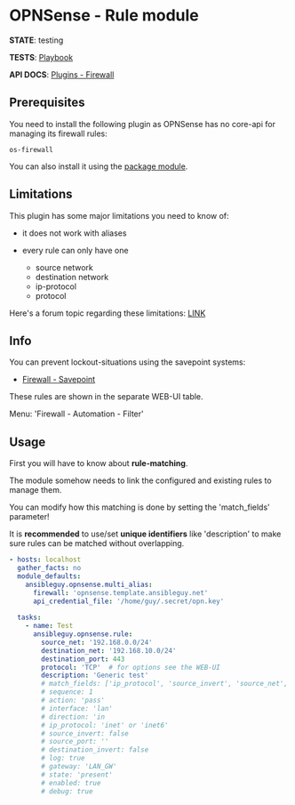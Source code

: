 # OPNSense - Rule module

**STATE**: testing

**TESTS**: [Playbook](https://github.com/ansibleguy/collection_opnsense/blob/stable/tests/rule.yml)

**API DOCS**: [Plugins - Firewall](https://docs.opnsense.org/development/api/plugins/firewall.html)

## Prerequisites

You need to install the following plugin as OPNSense has no core-api for managing its firewall rules:
```
os-firewall
```

You can also install it using the [package module](https://github.com/ansibleguy/collection_opnsense/blob/stable/docs/use_package.md).

## Limitations

This plugin has some major limitations you need to know of:

* it does not work with aliases
* every rule can only have one

  * source network
  * destination network
  * ip-protocol
  * protocol

Here's a forum topic regarding these limitations: [LINK](https://forum.opnsense.org/index.php?topic=30077.0)

## Info

You can prevent lockout-situations using the savepoint systems:

- [Firewall - Savepoint](https://github.com/ansibleguy/collection_opnsense/blob/stable/docs/use_savepoint.md)

These rules are shown in the separate WEB-UI table.

Menu: 'Firewall - Automation - Filter'

## Usage

First you will have to know about **rule-matching**.

The module somehow needs to link the configured and existing rules to manage them.

You can modify how this matching is done by setting the 'match_fields' parameter!

It is **recommended** to use/set **unique identifiers** like 'description' to make sure rules can be matched without overlapping.

```yaml
- hosts: localhost
  gather_facts: no
  module_defaults:
    ansibleguy.opnsense.multi_alias:
      firewall: 'opnsense.template.ansibleguy.net'
      api_credential_file: '/home/guy/.secret/opn.key'
  
  tasks:
    - name: Test
      ansibleguy.opnsense.rule:
        source_net: '192.168.0.0/24'
        destination_net: '192.168.10.0/24'
        destination_port: 443
        protocol: 'TCP'  # for options see the WEB-UI
        description: 'Generic test'
        # match_fields: ['ip_protocol', 'source_invert', 'source_net', 'description']
        # sequence: 1
        # action: 'pass'
        # interface: 'lan'
        # direction: 'in
        # ip_protocol: 'inet' or 'inet6'
        # source_invert: false
        # source_port: ''
        # destination_invert: false
        # log: true
        # gateway: 'LAN_GW'
        # state: 'present'
        # enabled: true
        # debug: true
```
